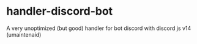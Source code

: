 # handler-discord-bot
A very unoptimized (but good) handler for bot discord with discord js v14 (umaintenaid)
